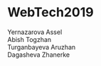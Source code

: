 # WebTech2019
Yernazarova Assel
<br>
Abish Togzhan
<br>
Turganbayeva Aruzhan
<br>
Dagasheva Zhanerke 
